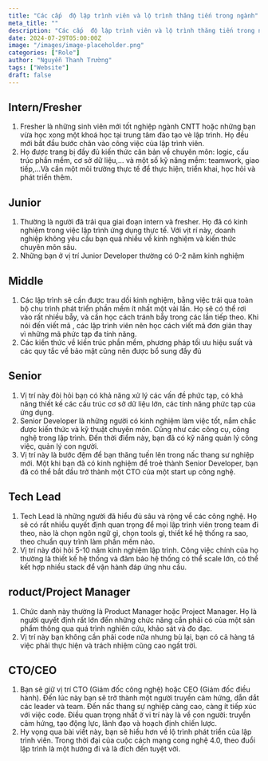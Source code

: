 ```yaml
---
title: "Các cấp  độ lập trình viên và lộ trình thăng tiến trong ngành"
meta_title: ""
description: "Các cấp  độ lập trình viên và lộ trình thăng tiến trong ngành"
date: 2024-07-29T05:00:00Z
image: "/images/image-placeholder.png"
categories: ["Role"]
author: "Nguyễn Thanh Trường"
tags: ["Website"]
draft: false
---
```


## Intern/Fresher

1. Fresher là những sinh viên mới tốt nghiệp ngành CNTT hoặc những bạn vừa học xong một khoá học tại trung tâm đào tạo vè lập trình. Họ đều mới bắt đầu bước chân vào công việc của lập trình viên.
2. Họ được trang bị đầy đủ kiến thức căn bản về chuyên môn: logic, cấu trúc phần mềm, cơ sở dữ liệu,… và một số kỹ năng mềm: teamwork, giao tiếp,…Và cần một môi trường thực tế để thực hiện, triển khai, học hỏi và phát triển thêm.

## Junior

1. Thường là người đã trải qua giai đoạn intern và fresher. Họ đã có kinh nghiệm trong việc lập trình ứng dụng thực tế. Với vịt rí này, doanh nghiệp không yêu cầu bạn quá nhiều về kinh nghiệm và kiến thức chuyên môn sâu.
2. Những bạn ở vị trí Junior Developer thường có 0-2 năm kinh nghiệm

## Middle

1. Các lập trình sẽ cần được trau dồi kinh nghiệm, bằng việc trải qua toàn bộ chu trình phát triển phần mềm ít nhất một vài lần. Họ sẽ có thể rơi vào rất nhiều bẫy, và cần học cách tránh bẫy trong các lần tiếp theo. Khi nói đến viết mã , các lập trình viên nên học cách viết mã đơn giản thay vì những mã phức tạp đa tính năng.
2. Các kiến thức về kiến trúc phần mềm, phương pháp tối ưu hiệu suất và các quy tắc về bảo mật cũng nên được bổ sung đầy đủ

## Senior

1. Vị trí này đòi hỏi bạn có khả năng xử lý các vấn đề phức tạp, có khả năng thiết kế các cấu trúc cơ sở dữ liệu lớn, các tính năng phức tạp của ứng dụng.
2. Senior Developer là những người có kinh nghiệm làm việc tốt, nắm chắc được kiến thức và kỹ thuật chuyên môn. Cũng như các công cụ, công nghệ trong lập trình. Đến thời điểm này, bạn đã có kỹ năng quản lý công việc, quản lý con người.
3. Vị trí này là bước đệm để bạn thăng tuến lên trong nấc thang sư nghiệp mới. Một khi bạn đã có kinh nghiệm để troẻ thành Senior Developer, bạn đã có thể bắt đầu trở thành một CTO của một start up công nghệ.

## Tech Lead

1. Tech Lead là những người đã hiểu đủ sâu và rộng về các công nghệ. Họ sẽ có rất nhiều quyết định quan trọng để mọi lập trình viên trong team đi theo, nào là chọn ngôn ngữ gì, chọn tools gì, thiết kế hệ thống ra sao, theo chuẩn quy trình làm phần mềm nào.
2. Vị trí này đòi hỏi 5-10 năm kinh nghiệm lập trình. Công việc chính của họ thường là thiết kế hệ thống và đảm bảo hệ thống có thể scale lớn, có thể kết hợp nhiều stack để vận hành đáp ứng nhu cầu.

## roduct/Project Manager

1. Chức danh này thường là Product Manager hoặc Project Manager. Họ là người quyết định rất lớn đến những chức năng cần phải có của một sản phẩm thông qua quá trình nghiên cứu, khảo sát và đo đạc.
2. Vị trí này bạn không cần phải code nữa nhưng bù lại, bạn có cả hàng tá việc phải thực hiện và trách nhiệm cũng cao ngất trời.

## CTO/CEO

1. Bạn sẽ giữ vị trí CTO (Giám đốc công nghệ) hoặc CEO (Giám đốc điều hành). Đến lúc này bạn sẽ trở thành một người truyền cảm hứng, dẫn dắt các leader và team. Đến nấc thang sự nghiệp càng cao, càng ít tiếp xúc với việc code. Điều quan trọng nhất ở vi trí này là về con người: truyền cảm hứng, tạo động lực, lãnh đạo và hoạch định chiến lược.
2. Hy vọng qua bài viết này, bạn sẽ hiểu hơn về lộ trình phát triển của lập trình viên. Trong thời đại của cuộc cách mạng cong nghệ 4.0, theo đuổi lập trình là một hướng đi và là đích đến tuyệt vời.
